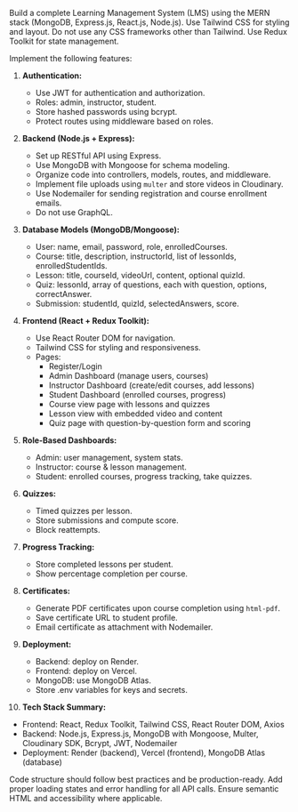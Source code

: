 Build a complete Learning Management System (LMS) using the MERN stack (MongoDB, Express.js, React.js, Node.js). Use Tailwind CSS for styling and layout. Do not use any CSS frameworks other than Tailwind. Use Redux Toolkit for state management.

Implement the following features:

1. **Authentication:**
   - Use JWT for authentication and authorization.
   - Roles: admin, instructor, student.
   - Store hashed passwords using bcrypt.
   - Protect routes using middleware based on roles.

2. **Backend (Node.js + Express):**
   - Set up RESTful API using Express.
   - Use MongoDB with Mongoose for schema modeling.
   - Organize code into controllers, models, routes, and middleware.
   - Implement file uploads using `multer` and store videos in Cloudinary.
   - Use Nodemailer for sending registration and course enrollment emails.
   - Do not use GraphQL.

3. **Database Models (MongoDB/Mongoose):**
   - User: name, email, password, role, enrolledCourses.
   - Course: title, description, instructorId, list of lessonIds, enrolledStudentIds.
   - Lesson: title, courseId, videoUrl, content, optional quizId.
   - Quiz: lessonId, array of questions, each with question, options, correctAnswer.
   - Submission: studentId, quizId, selectedAnswers, score.

4. **Frontend (React + Redux Toolkit):**
   - Use React Router DOM for navigation.
   - Tailwind CSS for styling and responsiveness.
   - Pages:
     - Register/Login
     - Admin Dashboard (manage users, courses)
     - Instructor Dashboard (create/edit courses, add lessons)
     - Student Dashboard (enrolled courses, progress)
     - Course view page with lessons and quizzes
     - Lesson view with embedded video and content
     - Quiz page with question-by-question form and scoring

5. **Role-Based Dashboards:**
   - Admin: user management, system stats.
   - Instructor: course & lesson management.
   - Student: enrolled courses, progress tracking, take quizzes.

6. **Quizzes:**
   - Timed quizzes per lesson.
   - Store submissions and compute score.
   - Block reattempts.

7. **Progress Tracking:**
   - Store completed lessons per student.
   - Show percentage completion per course.

8. **Certificates:**
   - Generate PDF certificates upon course completion using `html-pdf`.
   - Save certificate URL to student profile.
   - Email certificate as attachment with Nodemailer.

9. **Deployment:**
   - Backend: deploy on Render.
   - Frontend: deploy on Vercel.
   - MongoDB: use MongoDB Atlas.
   - Store .env variables for keys and secrets.

10. **Tech Stack Summary:**
   - Frontend: React, Redux Toolkit, Tailwind CSS, React Router DOM, Axios
   - Backend: Node.js, Express.js, MongoDB with Mongoose, Multer, Cloudinary SDK, Bcrypt, JWT, Nodemailer
   - Deployment: Render (backend), Vercel (frontend), MongoDB Atlas (database)

Code structure should follow best practices and be production-ready. Add proper loading states and error handling for all API calls. Ensure semantic HTML and accessibility where applicable.
